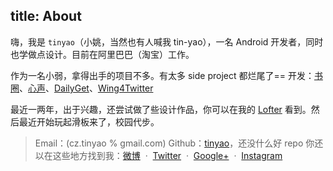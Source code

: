 title: About
---

嗨，我是 `tinyao`（小姚，当然也有人喊我 tin-yao），一名 Android 开发者，同时也学做点设计。目前在阿里巴巴（淘宝）工作。

作为一名小弱，拿得出手的项目不多。有太多 side project 都烂尾了==
开发：[书圈](http://bookcircle.github.com)、[心声](http://xinsheng.im)、[DailyGet](http://zico.im/dailyget)、[Wing4Twitter](http://zico.im/wing)

最近一两年，出于兴趣，还尝试做了些设计作品，你可以在我的 [Lofter](http://tinyao.lofter.com) 看到。然后最近开始玩起滑板来了，校园代步。


> Email：(cz.tinyao % gmail.com)
> Github：[tinyao](http://github.com/tinyao)，还没什么好 repo
> 你还以在这些地方找到我：[微博](http://weibo.com/yaochz) &nbsp;·&nbsp; [Twitter](https://twitter.com/tinyao_cz) &nbsp;·&nbsp; [Google+](https://plus.google.com/103381302231555258760) &nbsp;·&nbsp; [Instagram](http://instagram.com/tinyao)


